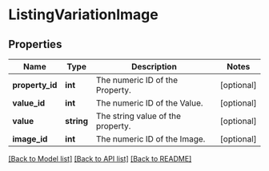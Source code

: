 # ListingVariationImage

## Properties
Name | Type | Description | Notes
------------ | ------------- | ------------- | -------------
**property_id** | **int** | The numeric ID of the Property. | [optional] 
**value_id** | **int** | The numeric ID of the Value. | [optional] 
**value** | **string** | The string value of the property. | [optional] 
**image_id** | **int** | The numeric ID of the Image. | [optional] 

[[Back to Model list]](../../README.md#documentation-for-models) [[Back to API list]](../../README.md#documentation-for-api-endpoints) [[Back to README]](../../README.md)

